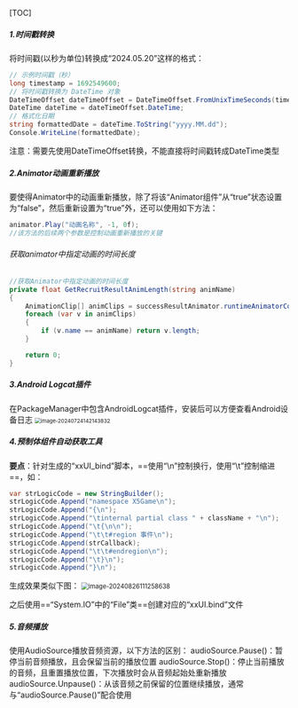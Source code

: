 [TOC]



##### 1.时间戳转换

将时间戳(以秒为单位)转换成“2024.05.20”这样的格式：

```c#
// 示例时间戳（秒）
long timestamp = 1692549600;
// 将时间戳转换为 DateTime 对象
DateTimeOffset dateTimeOffset = DateTimeOffset.FromUnixTimeSeconds(timestamp);
DateTime dateTime = dateTimeOffset.DateTime;
// 格式化日期
string formattedDate = dateTime.ToString("yyyy.MM.dd");
Console.WriteLine(formattedDate);
```

注意：需要先使用DateTimeOffset转换，不能直接将时间戳转成DateTime类型



##### 2.Animator动画重新播放

要使得Animator中的动画重新播放，除了将该“Animator组件”从“true”状态设置为“false”，然后重新设置为“true”外，还可以使用如下方法：

```c#
animator.Play("动画名称", -1, 0f);
//该方法的后续两个参数是控制动画重新播放的关键
```

###### 获取animator中指定动画的时间长度

```c#
//获取Animator中指定动画的时间长度
private float GetRecruitResultAnimLength(string animName)
{
    AnimationClip[] animClips = successResultAnimator.runtimeAnimatorController.animationClips;
    foreach (var v in animClips)
    {
        if (v.name == animName) return v.length;
    }

    return 0;
}
```



##### 3.Android Logcat插件

在PackageManager中包含AndroidLogcat插件，安装后可以方便查看Android设备日志
<img src="https://gitee.com/kakaix892/image-host/raw/main/Typora/image-20240724142143832.png" alt="image-20240724142143832" style="zoom:67%;" />



##### 4.预制体组件自动获取工具

**要点**：针对生成的“xxUI_bind”脚本，==使用“\n”控制换行，使用“\t”控制缩进==，如：

```c#
var strLogicCode = new StringBuilder();
strLogicCode.Append("namespace X5Game\n");
strLogicCode.Append("{\n");
strLogicCode.Append("\tinternal partial class " + className + "\n");
strLogicCode.Append("\t{\n\n");
strLogicCode.Append("\t\t#region 事件\n");
strLogicCode.Append(strCallback);
strLogicCode.Append("\t\t#endregion\n");
strLogicCode.Append("\t}\n");
strLogicCode.Append("}\n");
```

生成效果类似下图：
<img src="https://gitee.com/kakaix892/image-host/raw/main/Typora/image-20240826111258638.png" alt="image-20240826111258638" style="zoom:80%;" />

之后使用==“System.IO”中的“File”类==创建对应的“xxUI.bind”文件



##### 5.音频播放

使用AudioSource播放音频资源，以下方法的区别：
audioSource.Pause()：暂停当前音频播放，且会保留当前的播放位置
audioSource.Stop()：停止当前播放的音频，且重置播放位置，下次播放时会从音频起始处重新播放
audioSource.Unpause()：从该音频之前保留的位置继续播放，通常与“audioSource.Pause()”配合使用
























